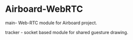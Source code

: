 # Airboard-WebRTC

main- Web-RTC module for Airboard project.

tracker - socket based module for shared guesture drawing.
